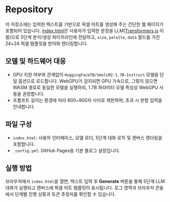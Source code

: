 # Repository

이 저장소에는 입력한 텍스트를 기반으로 픽셀 아트를 생성해 주는 간단한 웹 페이지가 포함되어 있습니다. [index.html](./index.html)은 사용자가 입력한 문장을 LLM([Transformers.js](https://github.com/xenova/transformers.js) 이용)으로 5단계 분석/생성 파이프라인에 전달하고, `size`, `palette`, `data` 필드를 가진 24×24 픽셀 템플릿을 받아와 렌더링합니다.

## 모델 및 하드웨어 대응

- GPU 지원 여부와 관계없이 `HuggingFaceTB/SmolLM2-1.7B-Instruct` 모델을 단일 옵션으로 로드합니다. WebGPU가 감지되면 GPU 가속으로, 그렇지 않으면 WASM 경로로 동일한 모델을 실행하되, 1.7B 파라미터 모델 특성상 WebGPU 사용을 권장합니다.
- 프롬프트 길이는 환경에 따라 600~900자 사이로 제한하며, 초과 시 분할 입력을 안내합니다.

## 파일 구성

- `index.html`: 사용자 인터페이스, 모델 로더, 5단계 대화 로직 및 캔버스 렌더링을 포함합니다.
- `_config.yml`: GitHub Pages용 기본 블로그 설정입니다.

## 실행 방법

브라우저에서 `index.html`을 열면, 텍스트 입력 후 **Generate** 버튼을 통해 5단계 LLM 대화가 실행되고 캔버스에 픽셀 아트 템플릿이 표시됩니다. 로그 영역과 브라우저 콘솔에서 단계별 진행 상황과 토큰 추정치를 확인할 수 있습니다.

